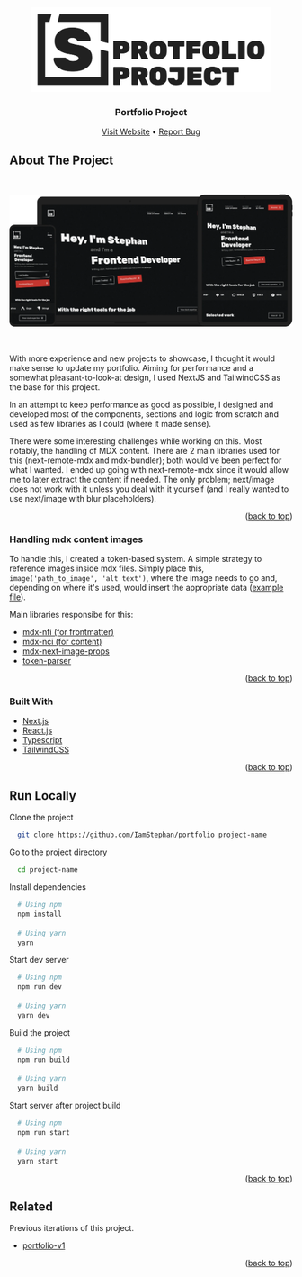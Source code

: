 <div id="top"></div>

<div align="center">
  <a href="https://iamstephan.dev">
    <img src="assets/project_logo.svg" alt="Logo" width="auto" height="150">
  </a>

<h3 align="center">Portfolio Project</h3>

  <p align="center">
    <a href="https://iamstephan.dev">Visit Website</a>
    •
    <a href="https://github.com/IamStephan/portfolio/issues">Report Bug</a>
  </p>
</div>

<!-- ABOUT THE PROJECT -->

## About The Project

<br />

[![Product Name Screen Shot][product-screenshot]](https://iamstephan.dev)

<br />

With more experience and new projects to showcase, I thought it would make
sense to update my portfolio. Aiming for performance and a somewhat
pleasant-to-look-at design, I used NextJS and TailwindCSS as the base
for this project.

In an attempt to keep performance as good as possible, I designed and
developed most of the components, sections and logic from scratch and
used as few libraries as I could (where it made sense).

There were some interesting challenges while working on this. Most
notably, the handling of MDX content. There are 2 main libraries used
for this (next-remote-mdx and mdx-bundler); both would've been perfect
for what I wanted. I ended up going with next-remote-mdx since it would
allow me to later extract the content if needed. The only problem;
next/image does not work with it unless you deal with it yourself
(and I really wanted to use next/image with blur placeholders).

<p align="right">(<a href="#top">back to top</a>)</p>

### Handling mdx content images

To handle this, I created a token-based system. A simple strategy
to reference images inside mdx files. Simply place this,
`image('path_to_image', 'alt text')`, where the image needs to go
and, depending on where it's used, would insert the appropriate
data ([example file](content/_template/index.mdx)).

Main libraries responsibe for this:

- [mdx-nfi (for frontmatter)](lib/mdx-nfi)
- [mdx-nci (for content)](lib/mdx-nci)
- [mdx-next-image-props](lib/mdx-next-image-props)
- [token-parser](lib/token-parser)

<p align="right">(<a href="#top">back to top</a>)</p>

### Built With

- [Next.js](https://nextjs.org/)
- [React.js](https://reactjs.org/)
- [Typescript](https://www.typescriptlang.org/)
- [TailwindCSS](https://tailwindcss.com/)

<p align="right">(<a href="#top">back to top</a>)</p>

## Run Locally

Clone the project

```bash
  git clone https://github.com/IamStephan/portfolio project-name
```

Go to the project directory

```bash
  cd project-name
```

Install dependencies

```bash
  # Using npm
  npm install

  # Using yarn
  yarn
```

Start dev server

```bash
  # Using npm
  npm run dev

  # Using yarn
  yarn dev
```

Build the project

```bash
  # Using npm
  npm run build

  # Using yarn
  yarn build
```

Start server after project build

```bash
  # Using npm
  npm run start

  # Using yarn
  yarn start
```

<p align="right">(<a href="#top">back to top</a>)</p>

## Related

Previous iterations of this project.

- [portfolio-v1](https://github.com/IamStephan/portfolio-v1)

<p align="right">(<a href="#top">back to top</a>)</p>

[product-screenshot]: assets/project_showcase.webp
